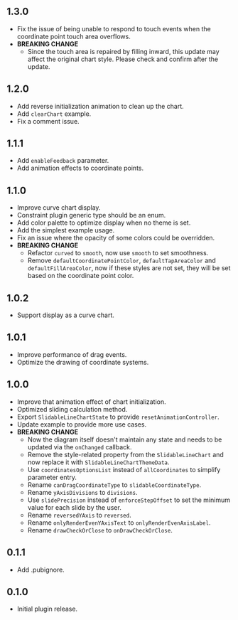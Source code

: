 ## 1.3.0

- Fix the issue of being unable to respond to touch events when the coordinate point touch area overflows.
- **BREAKING CHANGE**
  - Since the touch area is repaired by filling inward, this update may affect the original chart style. Please check and confirm after the update.

## 1.2.0

- Add reverse initialization animation to clean up the chart.
- Add `clearChart` example.
- Fix a comment issue.

## 1.1.1

- Add `enableFeedback` parameter.
- Add animation effects to coordinate points.

## 1.1.0

- Improve curve chart display.
- Constraint plugin generic type should be an enum.
- Add color palette to optimize display when no theme is set.
- Add the simplest example usage.
- Fix an issue where the opacity of some colors could be overridden.
- **BREAKING CHANGE**
  - Refactor `curved` to `smooth`, now use `smooth` to set smoothness.
  - Remove `defaultCoordinatePointColor`, `defaultTapAreaColor` and `defaultFillAreaColor`, now if these styles are not set, they will be set based on the coordinate point color.

## 1.0.2

- Support display as a curve chart.

## 1.0.1

- Improve performance of drag events.
- Optimize the drawing of coordinate systems.

## 1.0.0

- Improve that animation effect of chart initialization.
- Optimized sliding calculation method.
- Export `SlidableLineChartState` to provide `resetAnimationController`.
- Update example to provide more use cases.
- **BREAKING CHANGE**
  - Now the diagram itself doesn't maintain any state and needs to be updated via the `onChanged` callback.
  - Remove the style-related property from the `SlidableLineChart` and now replace it with `SlidableLineChartThemeData`.
  - Use `coordinatesOptionsList` instead of `allCoordinates` to simplify parameter entry.
  - Rename `canDragCoordinateType` to `slidableCoordinateType`.
  - Rename `yAxisDivisions` to `divisions`.
  - Use `slidePrecision` instead of `enforceStepOffset` to set the minimum value for each slide by the user.
  - Rename `reversedYAxis` to `reversed`.
  - Rename `onlyRenderEvenYAxisText` to `onlyRenderEvenAxisLabel`.
  - Rename `drawCheckOrClose` to `onDrawCheckOrClose`.

## 0.1.1

- Add .pubignore.

## 0.1.0

- Initial plugin release.
